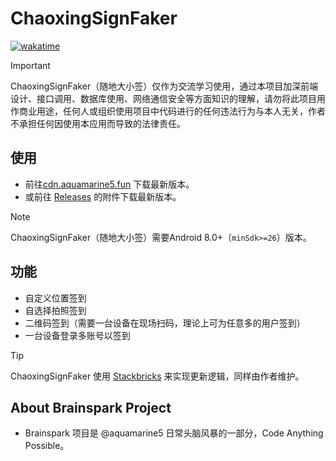 # ChaoxingSignFaker

[![wakatime](https://wakatime.com/badge/github/aquamarine5/ChaoxingSignFaker.svg)](https://wakatime.com/badge/github/aquamarine5/ChaoxingSignFaker)

> [!IMPORTANT]
> ChaoxingSignFaker（随地大小签）仅作为交流学习使用，通过本项目加深前端设计、接口调用、数据库使用、网络通信安全等方面知识的理解，请勿将此项目用作商业用途，任何人或组织使用项目中代码进行的任何违法行为与本人无关，作者不承担任何因使用本应用而导致的法律责任。

## 使用

- 前往[cdn.aquamarine5.fun](http://cdn.aquamarine5.fun) 下载最新版本。
- 或前往 [Releases](https://github.com/aquamarine5/ChaoxingSignFaker) 的附件下载最新版本。

> [!NOTE]
> ChaoxingSignFaker（随地大小签）需要Android 8.0+（`minSdk>=26`）版本。

## 功能

- 自定义位置签到
- 自选择拍照签到
- 二维码签到（需要一台设备在现场扫码，理论上可为任意多的用户签到）
- 一台设备登录多账号以签到

> [!TIP]
> ChaoxingSignFaker 使用 [Stackbricks](https://github.com/aquamarine5/Stackbricks) 来实现更新逻辑，同样由作者维护。

## About Brainspark Project

- Brainspark 项目是 @aquamarine5 日常头脑风暴的一部分，Code Anything Possible。
